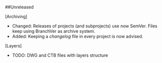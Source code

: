 ##Unreleased

[Archiving]
- Changed: Releases of projects (and subprojects) use now SemVer. Files keep using BranchVer as archive system.
- Added: Keeping a *changelog* file in every project is now advised.

[Layers]
- TODO: DWG and CTB files with layers structure